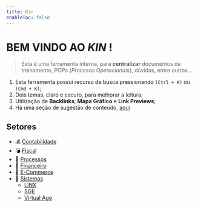 ```yaml
---
title: Kin
enableToc: false
---
```


# BEM VINDO AO *KIN* !

> Esta é uma ferramenta interna, para **centralizar** documentos de treinamento, POPs (*Procesos Operacionais*), dúvidas, entre outros... 

1. Esta ferramenta possui recurso de busca pressionando `(Ctrl + K)` ou `(Cmd + K)`; 
2. Dois temas, claro e escuro, para melhorar a leitura;
3. Utilização de **Backlinks**, **Mapa Gráfico** e **Link Previews**;
4. Há uma seção de sugestão de conteúdo, [aqui](notes/suggestion.md)

## Setores

- 💰 [Contabilidade](notes/accounting.md)
- 💣 [Fiscal](notes/irs.md)
- 🤖 [Processos](notes/processes.md)
- 💸 [Financeiro](notes/financial.md)
- 🛒 [E-Commerce](notes/ecommerce.md)
- 💾 [Sistemas](notes/sys.md)
    - [LINX](notes/sys_linx.md)
    - [SGE](notes/sys_sge.md)
    - [Virtual Age](notes/sys_virtualAge.md)